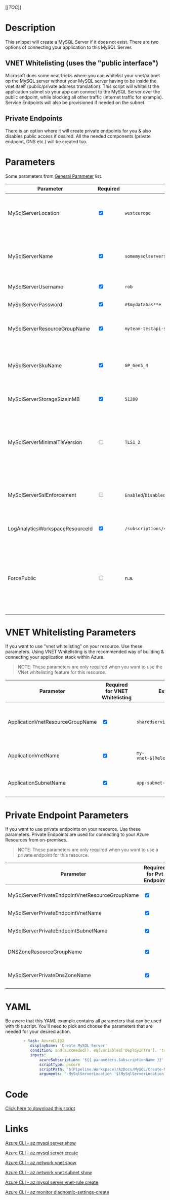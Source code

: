 [[_TOC_]]

# Description

This snippet will create a MySQL Server if it does not exist. There are two options of connecting your application to this MySQL Server.

## VNET Whitelisting (uses the "public interface")

Microsoft does some neat tricks where you can whitelist your vnet/subnet op the MySQL server without your MySQL server having to be inside the vnet itself (public/private address translation).
This script will whitelist the application subnet so your app can connect to the MySQL Server over the public endpoint, while blocking all other traffic (internet traffic for example). Service Endpoints will also be provisioned if needed on the subnet.

## Private Endpoints

There is an option where it will create private endpoints for you & also disables public access if desired. All the needed components (private endpoint, DNS etc.) will be created too.

# Parameters

Some parameters from [General Parameter](/Azure/Azure-CLI-Snippets) list.

| Parameter                       | Required                        | Example Value                                                                                                                                   | Description                                                                                                                                                                                                                               |
| ------------------------------- | ------------------------------- | ----------------------------------------------------------------------------------------------------------------------------------------------- | ----------------------------------------------------------------------------------------------------------------------------------------------------------------------------------------------------------------------------------------- |
| MySqlServerLocation             | <input type="checkbox" checked> | `westeurope`                                                                                                                                    | The location of your MySQL Server. It's very likely you can use `$(Location)` here (see the ) [General Parameter](/Azure/Azure-CLI-Snippets) list.                                                                                        |
| MySqlServerName                 | <input type="checkbox" checked> | `somemysqlserver$(Release.EnvironmentName)`                                                                                                     | The name for the MySQL Server resource. It's recommended to use just alphanumerical characters without hyphens etc.                                                                                                                       |
| MySqlServerUsername             | <input type="checkbox" checked> | `rob`                                                                                                                                           | The admin username for the MySQL Server                                                                                                                                                                                                   |
| MySqlServerPassword             | <input type="checkbox" checked> | `#$mydatabas**e`                                                                                                                                | The password corresponding to MySqlServerUsername                                                                                                                                                                                         |
| MySqlServerResourceGroupName    | <input type="checkbox" checked> | `myteam-testapi-$(Release.EnvironmentName)`                                                                                                     | The name of the resourcegroup you want your MySql server to be created in                                                                                                                                                                 |
| MySqlServerSkuName              | <input type="checkbox" checked> | `GP_Gen5_4`                                                                                                                                     | The name of the sku. Follows the convention {pricing tier}{compute generation}{vCores} in shorthand. Examples: `B_Gen5_1`, `GP_Gen5_4`, `MO_Gen5_16`.                                                                                     |
| MySqlServerStorageSizeInMB      | <input type="checkbox" checked> | `51200`                                                                                                                                         | The storage capacity of the server (unit is megabytes).                                                                                                                                                                                   |
| MySqlServerMinimalTlsVersion    | <input type="checkbox">         | `TLS1_2`                                                                                                                                        | The minimal TLS version to use. Defaults to `TLS1_2`. Options are `TLS1_0`, `TLS1_1`, `TLS1_2` or `TLSEnforcementDisabled`. It's strongly recommended to use `TLS1_2` at the time of writing.                                             |
| MySqlServerSslEnforcement       | <input type="checkbox">         | `Enabled`/`Disabled`                                                                                                                            | Enables the enforcement of SSL connections. Default value is `Enabled`. It is strongly recommended to leave this `Enabled`.                                                                                                               |
| LogAnalyticsWorkspaceResourceId | <input type="checkbox" checked> | `/subscriptions/<subscriptionid>/resourceGroups/<resourcegroup>/providers/Microsoft.OperationalInsights/workspaces/<loganalyticsworkspacename>` | The Log Analytics Workspace the diagnostic setting will be linked to.                                                                                                                                                                     |
| ForcePublic                     | <input type="checkbox">         | n.a.                                                                                                                                            | If you are not using any networking settings, you need to pass this boolean to confirm you are willingly creating a public resource (to avoid unintended public resources). You can pass it as a switch without a value (`-ForcePublic`). |

# VNET Whitelisting Parameters

If you want to use "vnet whitelisting" on your resource. Use these parameters. Using VNET Whitelisting is the recommended way of building & connecting your application stack within Azure.

> NOTE: These parameters are only required when you want to use the VNet whitelisting feature for this resource.

| Parameter                        | Required for VNET Whitelisting  | Example Value                        | Description                                                         |
| -------------------------------- | ------------------------------- | ------------------------------------ | ------------------------------------------------------------------- |
| ApplicationVnetResourceGroupName | <input type="checkbox" checked> | `sharedservices-rg`                  | The ResourceGroup where your VNET, for your appservice, resides in. |
| ApplicationVnetName              | <input type="checkbox" checked> | `my-vnet-$(Release.EnvironmentName)` | The name of the VNET the appservice is in                           |
| ApplicationSubnetName            | <input type="checkbox" checked> | `app-subnet-4`                       | The name of the subnet the appservice is in                         |

# Private Endpoint Parameters

If you want to use private endpoints on your resource. Use these parameters. Private Endpoints are used for connecting to your Azure Resources from on-premises.

> NOTE: These parameters are only required when you want to use a private endpoint for this resource.

| Parameter                                       | Required for Pvt Endpoint       | Example Value                           | Description                                                                                                                       |
| ----------------------------------------------- | ------------------------------- | --------------------------------------- | --------------------------------------------------------------------------------------------------------------------------------- |
| MySqlServerPrivateEndpointVnetResourceGroupName | <input type="checkbox" checked> | `sharedservices-rg`                     | The ResourceGroup where your VNET, for your MySql Server Private Endpoint, resides in.                                            |
| MySqlServerPrivateEndpointVnetName              | <input type="checkbox" checked> | `my-vnet-$(Release.EnvironmentName)`    | The name of the VNET to place the MySql Server Private Endpoint in.                                                               |
| MySqlServerPrivateEndpointSubnetName            | <input type="checkbox" checked> | `app-subnet-3`                          | The name of the subnet you want your MySql server's private endpoint to be in                                                     |
| DNSZoneResourceGroupName                        | <input type="checkbox" checked> | `MyDNSZones-$(Release.EnvironmentName)` | Make sure to use the shared DNS Zone resource group (you can only register a zone once per subscription).                         |
| MySqlServerPrivateDnsZoneName                   | <input type="checkbox" checked> | `privatelink.mysql.database.azure.com`  | The name of DNS zone where your private endpoint will be created in. If you are unsure use `privatelink.mysql.database.azure.com` |

# YAML

Be aware that this YAML example contains all parameters that can be used with this script. You'll need to pick and choose the parameters that are needed for your desired action.

```yaml
        - task: AzureCLI@2
           displayName: 'Create MySQL Server'
           condition: and(succeeded(), eq(variables['DeployInfra'], 'true'))
           inputs:
               azureSubscription: '${{ parameters.SubscriptionName }}'
               scriptType: pscore
               scriptPath: '$(Pipeline.Workspace)/AzDocs/MySQL/Create-MySQL-Server.ps1'
               arguments: "-MySqlServerLocation '$(MySqlServerLocation)' -MySqlServerName '$(MySqlServerName)' -MySqlServerUsername '$(MySqlServerUsername)' -MySqlServerPassword '$(MySqlServerPassword)' -MySqlServerResourceGroupName '$(MySqlServerResourceGroupName)' -MySqlServerSkuName '$(MySqlServerSkuName)' -MySqlServerStorageSizeInMB '$(MySqlServerStorageSizeInMB)' -ResourceTags $(ResourceTags) -MySqlServerMinimalTlsVersion '$(MySqlServerMinimalTlsVersion)' -MySqlServerSslEnforcement '$(MySqlServerSslEnforcement)' -ApplicationVnetResourceGroupName '$(ApplicationVnetResourceGroupName)' -ApplicationVnetName '$(ApplicationVnetName)' -ApplicationSubnetName '$(ApplicationSubnetName)' -MySqlServerPrivateEndpointVnetResourceGroupName '$(MySqlServerPrivateEndpointVnetResourceGroupName)' -MySqlServerPrivateEndpointVnetName '$(MySqlServerPrivateEndpointVnetName)' -MySqlServerPrivateEndpointSubnetName '$(MySqlServerPrivateEndpointSubnetName)' -MySqlServerPrivateDnsZoneName '$(MySqlServerPrivateDnsZoneName)' -DNSZoneResourceGroupName '$(DNSZoneResourceGroupName)' -LogAnalyticsWorkspaceResourceId '$(LogAnalyticsWorkspaceResourceId)'"
```

# Code

[Click here to download this script](../../../../src/MySQL/Create-MySQL-Server.ps1)

# Links

[Azure CLI - az mysql server show](https://docs.microsoft.com/en-us/cli/azure/mysql/server?view=azure-cli-latest#az_mysql_server_show)

[Azure CLI - az mysql server create](https://docs.microsoft.com/en-us/cli/azure/mysql/server?view=azure-cli-latest#az_mysql_server_create)

[Azure CLI - az network vnet show](https://docs.microsoft.com/en-us/cli/azure/network/vnet?view=azure-cli-latest#az_network_vnet_show)

[Azure CLI - az network vnet subnet show](https://docs.microsoft.com/en-us/cli/azure/network/vnet/subnet?view=azure-cli-latest#az_network_vnet_subnet_show)

[Azure CLI - az mysql server vnet-rule create](https://docs.microsoft.com/en-us/cli/azure/mysql/server/vnet-rule?view=azure-cli-latest#az_mysql_server_vnet_rule_create)

[Azure CLI - az monitor diagnostic-settings-create](https://docs.microsoft.com/nl-nl/cli/azure/monitor/diagnostic-settings?view=azure-cli-latest#az_monitor_diagnostic_settings_create)
